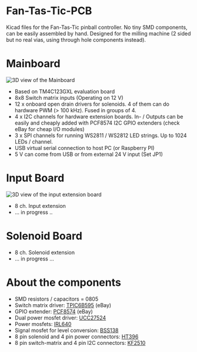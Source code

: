 # Fan-Tas-Tic-PCB
Kicad files for the Fan-Tas-Tic pinball controller.
No tiny SMD components, can be easily assembled by hand.
Designed for the milling machine (2 sided but no real vias, using through hole components instead).
 
# Mainboard

![3D view of the Mainboard](https://raw.githubusercontent.com/yetifrisstlama/Fan-Tas-Tic-PCB/master/Mainboard_3d.jpg)

 * Based on TM4C123GXL evaluation board
 * 8x8 Switch matrix inputs (Operating on 12 V)
 * 12 x onboard open drain drivers for solenoids. 4 of them can do hardware PWM (> 100 kHz).
   Fused in groups of 4.
 * 4 x I2C channels for hardware extension boards. 
   In- / Outputs can be easily and cheaply added with PCF8574 I2C GPIO extenders
   (check eBay for cheap I/O modules)
 * 3 x SPI channels for running WS2811 / WS2812 LED strings. Up to 1024 LEDs / channel.
 * USB virtual serial connection to host PC (or Raspberry PI)
 * 5 V can come from USB or from external 24 V input (Set JP1)
 
# Input Board

![3D view of the input extension board](https://raw.githubusercontent.com/yetifrisstlama/Fan-Tas-Tic-PCB/master/InputExtension_3d.jpg)

 * 8 ch. Input extension
 * ... in progress ..

# Solenoid Board
 * 8 ch. Solenoid extension 
 * ... in progress ...
 
# About the components
 * SMD resistors / capacitors = 0805
 * Switch matrix driver: [TPIC6B595](http://www.ti.com/lit/ds/symlink/tpic6b595.pdf) (eBay)
 * GPIO extender: [PCF8574](http://www.ti.com/lit/ds/symlink/pcf8574.pdf) (eBay)
 * Dual power mosfet driver: [UCC27524](http://www.ti.com/lit/ds/symlink/ucc27524.pdf)
 * Power mosfets: [IRL640](http://www.vishay.com/docs/91305/91305.pdf)
 * Signal mosfet for level conversion: [BSS138](https://www.fairchildsemi.com/datasheets/BS/BSS138.pdf)
 * 8 pin solenoid and 4 pin power connectors: [HT396](https://www.google.com/search?btnG=1&pws=0&q=Green+HT396+3.96mm+Straight+Pluggable+Screw+Terminal+Block+Connector&gws_rd=cr,ssl&ei=fLGbVpy5GMX4apzWrtgK)
 * 8 pin switch-matrix and 4 pin I2C connectors: [KF2510](https://www.google.com/search?btnG=1&pws=0&q=KF2510+2P-10P+2.54mm+Straight+/+Right-Angle+Connector+Header%2BTerminal%2BHousing&gws_rd=cr,ssl&ei=HrKbVpHDFoKua7iAu-AK)

